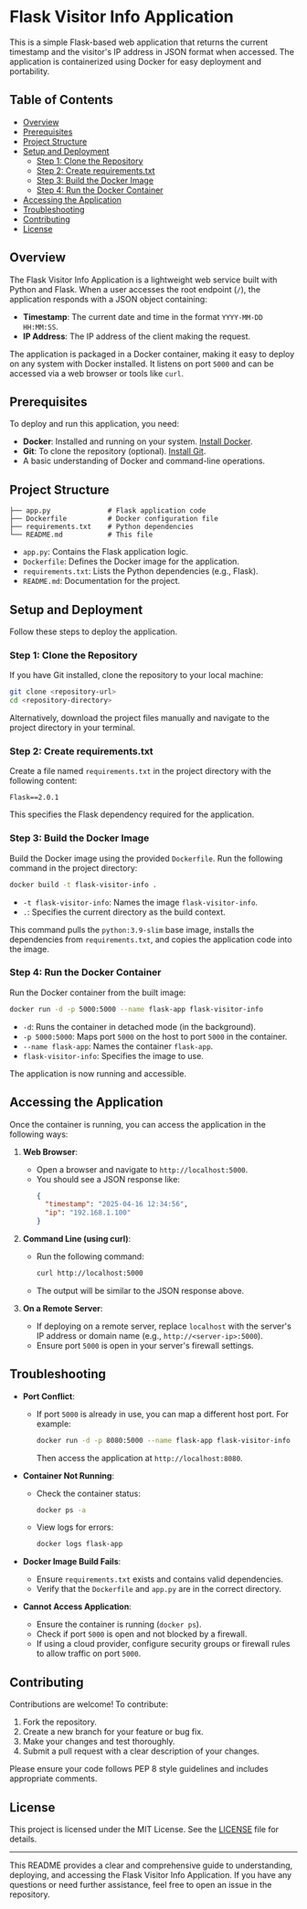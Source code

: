 # Flask Visitor Info Application

This is a simple Flask-based web application that returns the current timestamp and the visitor's IP address in JSON format when accessed. The application is containerized using Docker for easy deployment and portability.

## Table of Contents
- [Overview](#overview)
- [Prerequisites](#prerequisites)
- [Project Structure](#project-structure)
- [Setup and Deployment](#setup-and-deployment)
  - [Step 1: Clone the Repository](#step-1-clone-the-repository)
  - [Step 2: Create requirements.txt](#step-2-create-requirementstxt)
  - [Step 3: Build the Docker Image](#step-3-build-the-docker-image)
  - [Step 4: Run the Docker Container](#step-4-run-the-docker-container)
- [Accessing the Application](#accessing-the-application)
- [Troubleshooting](#troubleshooting)
- [Contributing](#contributing)
- [License](#license)

## Overview
The Flask Visitor Info Application is a lightweight web service built with Python and Flask. When a user accesses the root endpoint (`/`), the application responds with a JSON object containing:
- **Timestamp**: The current date and time in the format `YYYY-MM-DD HH:MM:SS`.
- **IP Address**: The IP address of the client making the request.

The application is packaged in a Docker container, making it easy to deploy on any system with Docker installed. It listens on port `5000` and can be accessed via a web browser or tools like `curl`.

## Prerequisites
To deploy and run this application, you need:
- **Docker**: Installed and running on your system. [Install Docker](https://docs.docker.com/get-docker/).
- **Git**: To clone the repository (optional). [Install Git](https://git-scm.com/downloads).
- A basic understanding of Docker and command-line operations.

## Project Structure
```
├── app.py              # Flask application code
├── Dockerfile          # Docker configuration file
├── requirements.txt    # Python dependencies
└── README.md           # This file
```

- `app.py`: Contains the Flask application logic.
- `Dockerfile`: Defines the Docker image for the application.
- `requirements.txt`: Lists the Python dependencies (e.g., Flask).
- `README.md`: Documentation for the project.

## Setup and Deployment

Follow these steps to deploy the application.

### Step 1: Clone the Repository
If you have Git installed, clone the repository to your local machine:
```bash
git clone <repository-url>
cd <repository-directory>
```
Alternatively, download the project files manually and navigate to the project directory in your terminal.

### Step 2: Create requirements.txt
Create a file named `requirements.txt` in the project directory with the following content:
```
Flask==2.0.1
```
This specifies the Flask dependency required for the application.

### Step 3: Build the Docker Image
Build the Docker image using the provided `Dockerfile`. Run the following command in the project directory:
```bash
docker build -t flask-visitor-info .
```
- `-t flask-visitor-info`: Names the image `flask-visitor-info`.
- `.`: Specifies the current directory as the build context.

This command pulls the `python:3.9-slim` base image, installs the dependencies from `requirements.txt`, and copies the application code into the image.

### Step 4: Run the Docker Container
Run the Docker container from the built image:
```bash
docker run -d -p 5000:5000 --name flask-app flask-visitor-info
```
- `-d`: Runs the container in detached mode (in the background).
- `-p 5000:5000`: Maps port `5000` on the host to port `5000` in the container.
- `--name flask-app`: Names the container `flask-app`.
- `flask-visitor-info`: Specifies the image to use.

The application is now running and accessible.

## Accessing the Application
Once the container is running, you can access the application in the following ways:

1. **Web Browser**:
   - Open a browser and navigate to `http://localhost:5000`.
   - You should see a JSON response like:
     ```json
     {
       "timestamp": "2025-04-16 12:34:56",
       "ip": "192.168.1.100"
     }
     ```

2. **Command Line (using curl)**:
   - Run the following command:
     ```bash
     curl http://localhost:5000
     ```
   - The output will be similar to the JSON response above.

3. **On a Remote Server**:
   - If deploying on a remote server, replace `localhost` with the server's IP address or domain name (e.g., `http://<server-ip>:5000`).
   - Ensure port `5000` is open in your server's firewall settings.

## Troubleshooting
- **Port Conflict**:
  - If port `5000` is already in use, you can map a different host port. For example:
    ```bash
    docker run -d -p 8080:5000 --name flask-app flask-visitor-info
    ```
    Then access the application at `http://localhost:8080`.

- **Container Not Running**:
  - Check the container status:
    ```bash
    docker ps -a
    ```
  - View logs for errors:
    ```bash
    docker logs flask-app
    ```

- **Docker Image Build Fails**:
  - Ensure `requirements.txt` exists and contains valid dependencies.
  - Verify that the `Dockerfile` and `app.py` are in the correct directory.

- **Cannot Access Application**:
  - Ensure the container is running (`docker ps`).
  - Check if port `5000` is open and not blocked by a firewall.
  - If using a cloud provider, configure security groups or firewall rules to allow traffic on port `5000`.

## Contributing
Contributions are welcome! To contribute:
1. Fork the repository.
2. Create a new branch for your feature or bug fix.
3. Make your changes and test thoroughly.
4. Submit a pull request with a clear description of your changes.

Please ensure your code follows PEP 8 style guidelines and includes appropriate comments.

## License
This project is licensed under the MIT License. See the [LICENSE](LICENSE) file for details.

---

This README provides a clear and comprehensive guide to understanding, deploying, and accessing the Flask Visitor Info Application. If you have any questions or need further assistance, feel free to open an issue in the repository.